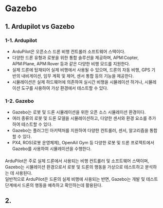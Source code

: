 # Gazebo

## 1. Ardupilot vs Gazebo

### 1-1. Ardupilot
- ArduPilot은 오픈소스 드론 비행 컨트롤러 소프트웨어 스택이다.
- 다양한 드론 유형과 로봇을 위한 통합 솔루션을 제공하며, APM:Copter, APM:Plane, APM:Rover 등과 같은 다양한 비행 모드를 지원한다.
- 실제 드론에 탑재되어 실제 비행에서 사용될 수 있으며, 드론의 자동 비행, GPS 기반의 내비게이션, 임무 계획 및 제어, 센서 통합 등의 기능을 제공한다.
- 시뮬레이션은 실제 하드웨어에 의존하여 실시간 비행을 시뮬레이션 하거나, 시뮬레이션 도구를 사용하여 가상 환경에서 테스트할 수 있다.

### 1-2. Gazebo
- Gazebo는 로봇 및 드론 시뮬레이션을 위한 오픈 소스 시뮬레이션 환경이다. 
- 여러 종류의 로봇 및 드론 모델을 시뮬레이션하고, 다양한 센서와 환경 요소를 추가하여 테스트할 수 있다.
- Gazebo는 플러그인 아키텍처를 지원하여 다양한 컨트롤러, 센서, 알고리즘을 통합할 수 있다. 
- PX4, ROS(로봇 운영체제), OpenAiI Gym 등 다양한 로봇 및 드론 프로젝트에서 Gazebo를 사용하여 시뮬레이션을 수행한다.

####
ArduPilot은 주로 실제 드론에서 사용되는 비행 컨트롤러 및 소프트웨어 스택이며,  
Gazebo는 시뮬레이션 환경으로서 로봇 및 드론의 행동을 가상으로 테스트하고 분석하는 데 사용된다.  
일반적으로 ArduPilot은 드론의 실제 비행에 사용되는 반면, Gazebo는 개발 및 테스트 단계에서 드론의 행동을 예측하고 확인하는데 활용된다.

## 2. 